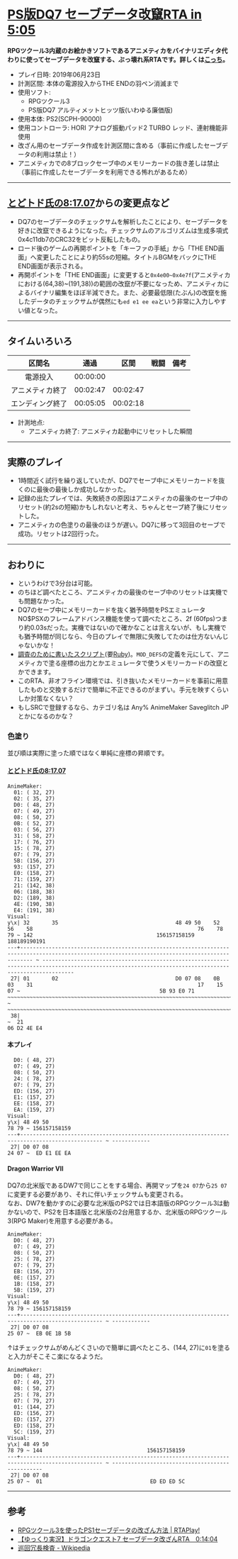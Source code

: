 # [PS版DQ7 セーブデータ改竄RTA in 5:05](https://www.youtube.com/watch?v=oN6G7JVtApU)

**RPGツクール3内蔵のお絵かきソフトであるアニメティカをバイナリエディタ代わりに使ってセーブデータを改竄する、ぶっ壊れ系RTAです。詳しくは[こっち](#参考)。**

- プレイ日時: 2019年06月23日
- 計測区間: 本体の電源投入からTHE ENDの羽ペン消滅まで
- 使用ソフト:
  - RPGツクール3
  - PS版DQ7 アルティメットヒッツ版(いわゆる廉価版)
- 使用本体: PS2(SCPH-90000)
- 使用コントローラ: HORI アナログ振動パッド2 TURBO レッド、連射機能非使用
- 改ざん用のセーブデータ作成を計測区間に含める（事前に作成したセーブデータの利用は禁止！）
- アニメティカでの8ブロックセーブ中のメモリーカードの抜き差しは禁止（事前に作成したセーブデータを利用できる怖れがあるため）

----

## [とどトド氏の8:17.07](https://www.nicovideo.jp/watch/sm35229544)からの変更点など

- DQ7のセーブデータのチェックサムを解析したことにより、セーブデータを好きに改竄できるようになった。チェックサムのアルゴリズムは生成多項式0x4c11db7のCRC32をビット反転したもの。
- ロード後のゲームの再開ポイントを「キーファの手紙」から「THE END画面」へ変更したことにより約55sの短縮。タイトルBGMをバックにTHE END画面が表示される。
- 再開ポイントを「THE END画面」に変更すると`0x4e00~0x4e7f`(アニメティカにおける(64,38)~(191,38))の範囲の改竄が不要になっため、アニメティカによるバイナリ編集をほぼ半減できた。また、必要最低限(たぶん)の改竄を施したデータのチェックサムが偶然にも`ed e1 ee ea`という非常に入力しやすい値となった。

----

## タイムいろいろ

|区間名|通過|区間|戦闘|備考|
|:---:|:---:|:---:|:---:|:---:|
|電源投入|00:00:00|||
|アニメティカ終了|00:02:47|00:02:47|||
|エンディング終了|00:05:05|00:02:18|||

- 計測地点:
  - アニメティカ終了: アニメティカ起動中にリセットした瞬間

----

## 実際のプレイ

- 1時間近く試行を繰り返していたが、DQ7でセーブ中にメモリーカードを抜くのに最後の最後しか成功しなかった。
- 記録の出たプレイでは、失敗続きの原因はアニメティカの最後のセーブ中のリセット(約2sの短縮)かもしれないと考え、ちゃんとセーブ終了後にリセットした。
- アニメティカの色塗りの最後のほうが遅い。DQ7に移って3回目のセーブで成功。リセットは2回行った。

----

## おわりに

- というわけで3分台は可能。
- のちほど調べたところ、アニメティカの最後のセーブ中のリセットは実機でも問題なかった。
- DQ7のセーブ中にメモリーカードを抜く猶予時間をPSエミュレータNO$PSXのフレームアドバンス機能を使って調べたところ、2f (60fps)つまり約0.03sだった。実機ではないので確かなことは言えないが、もし実機でも猶予時間が同じなら、今日のプレイで無限に失敗してたのは仕方ないんじゃないかな！
- [調査のために書いたスクリプト](./psdq7_checksum_animemaker.rb)(要[Ruby](https://www.ruby-lang.org/ja/))。`MOD_DEFS`の定義を元にして、アニメティカで塗る座標の出力とかエミュレータで使うメモリーカードの改竄とかできます。
- このRTA、非オフライン環境では、引き抜いたメモリーカードを事前に用意したものと交換するだけで簡単に不正できるのがまずい。手元を映すくらいしか対策なくない？
- もしSRCで登録するなら、カテゴリ名は Any% AnimeMaker Saveglitch JP とかになるのかな？

### 色塗り

並び順は実際に塗った順ではなく単純に座標の昇順です。

#### [とどトド氏の8:17.07](https://www.nicovideo.jp/watch/sm35229544)
```
AnimeMaker:
  01: ( 32, 27)
  02: ( 35, 27)
  D0: ( 48, 27)
  07: ( 49, 27)
  08: ( 50, 27)
  0B: ( 52, 27)
  03: ( 56, 27)
  31: ( 58, 27)
  17: ( 76, 27)
  15: ( 78, 27)
  07: ( 79, 27)
  5B: (156, 27)
  93: (157, 27)
  E0: (158, 27)
  71: (159, 27)
  21: (142, 38)
  06: (188, 38)
  D2: (189, 38)
  4E: (190, 38)
  E4: (191, 38)
Visual:
y\x| 32       35                                     48 49 50    52          56    58                                                    76    78 79 ~ 142                                       156157158159                                                                                    188189190191
---+------------------------------------------------------------------------------------------------------------------------------------------------ ~ ------------------------------------------------------------------------------------------------------------------------------------------------------
 27| 01       02                                     D0 07 08    0B          03    31                                                    17    15 07 ~                                            5B 93 E0 71                                                                                                
~~~~~~~~~~~~~~~~~~~~~~~~~~~~~~~~~~~~~~~~~~~~~~~~~~~~~~~~~~~~~~~~~~~~~~~~~~~~~~~~~~~~~~~~~~~~~~~~~~~~~~~~~~~~~~~~~~~~~~~~~~~~~~~~~~~~~~~~~~~~~~~~~~~~ ~ ~~~~~~~~~~~~~~~~~~~~~~~~~~~~~~~~~~~~~~~~~~~~~~~~~~~~~~~~~~~~~~~~~~~~~~~~~~~~~~~~~~~~~~~~~~~~~~~~~~~~~~~~~~~~~~~~~~~~~~~~~~~~~~~~~~~~~~~~~~~~~~~~~~~~~~
 38|                                                                                                                                                 ~  21                                                                                                                                        06 D2 4E E4
```

#### 本プレイ
```
  D0: ( 48, 27)
  07: ( 49, 27)
  08: ( 50, 27)
  24: ( 78, 27)
  07: ( 79, 27)
  ED: (156, 27)
  E1: (157, 27)
  EE: (158, 27)
  EA: (159, 27)
Visual:
y\x| 48 49 50                                                                                  78 79 ~ 156157158159
---+------------------------------------------------------------------------------------------------ ~ ------------
 27| D0 07 08                                                                                  24 07 ~  ED E1 EE EA
```

#### Dragon Warrior VII

DQ7の北米版であるDW7で同じことをする場合、再開マップを`24 07`から`25 07`に変更する必要があり、それに伴いチェックサムも変更される。  
なお、DW7を動かすのに必要な北米版のPS2では日本語版のRPGツクール3は動かないので、PS2を日本語版と北米版の2台用意するか、北米版のRPGツクール3(RPG Maker)を用意する必要がある。

```
AnimeMaker:
  D0: ( 48, 27)
  07: ( 49, 27)
  08: ( 50, 27)
  25: ( 78, 27)
  07: ( 79, 27)
  EB: (156, 27)
  0E: (157, 27)
  1B: (158, 27)
  5B: (159, 27)
Visual:
y\x| 48 49 50                                                                                  78 79 ~ 156157158159
---+------------------------------------------------------------------------------------------------ ~ ------------
 27| D0 07 08                                                                                  25 07 ~  EB 0E 1B 5B
```

↑はチェックサムがめんどくさいので簡単に調べたところ、(144, 27)に`01`を塗ると入力がそこそこ楽になるようだ。
```
AnimeMaker:
  D0: ( 48, 27)
  07: ( 49, 27)
  08: ( 50, 27)
  25: ( 78, 27)
  07: ( 79, 27)
  01: (144, 27)
  ED: (156, 27)
  ED: (157, 27)
  ED: (158, 27)
  5C: (159, 27)
Visual:
y\x| 48 49 50                                                                                  78 79 ~ 144                                 156157158159
---+------------------------------------------------------------------------------------------------ ~ ------------------------------------------------
 27| D0 07 08                                                                                  25 07 ~  01                                  ED ED ED 5C
```

----

## 参考

- [RPGツクール3を使ったPS1セーブデータの改ざん方法 | RTAPlay!](https://rta-play.info/tool/save-glitch/)
- [【ゆっくり実況】ドラゴンクエスト7 セーブデータ改ざんRTA　0:14:04](https://www.nicovideo.jp/watch/sm35205981)
- [巡回冗長検査 - Wikipedia](https://ja.wikipedia.org/wiki/%E5%B7%A1%E5%9B%9E%E5%86%97%E9%95%B7%E6%A4%9C%E6%9F%BB)
